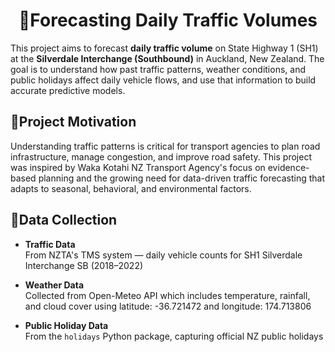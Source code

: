 <h1 align="center"> 🚦Forecasting Daily Traffic Volumes </h1>

This project aims to forecast **daily traffic volume** on State Highway 1 (SH1) at the **Silverdale Interchange (Southbound)** in Auckland, New Zealand. The goal is to understand how past traffic patterns, weather conditions, and public holidays affect daily vehicle flows, and use that information to build accurate predictive models.

## 🚗Project Motivation
Understanding traffic patterns is critical for transport agencies to plan road infrastructure, manage congestion, and improve road safety. This project was inspired by Waka Kotahi NZ Transport Agency's focus on evidence-based planning and the growing need for data-driven traffic forecasting that adapts to seasonal, behavioral, and environmental factors.

## 📂Data Collection
- **Traffic Data**  
  From NZTA's TMS system — daily vehicle counts for SH1 Silverdale Interchange SB (2018–2022)

- **Weather Data**  
  Collected from Open-Meteo API which includes temperature, rainfall, and cloud cover using latitude: -36.721472 and longitude: 174.713806

- **Public Holiday Data**  
  From the `holidays` Python package, capturing official NZ public holidays

  

